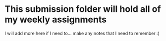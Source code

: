# This submission folder will hold all of my weekly assignments 
I will add more here if I need to... make any notes that I need to remember :) 